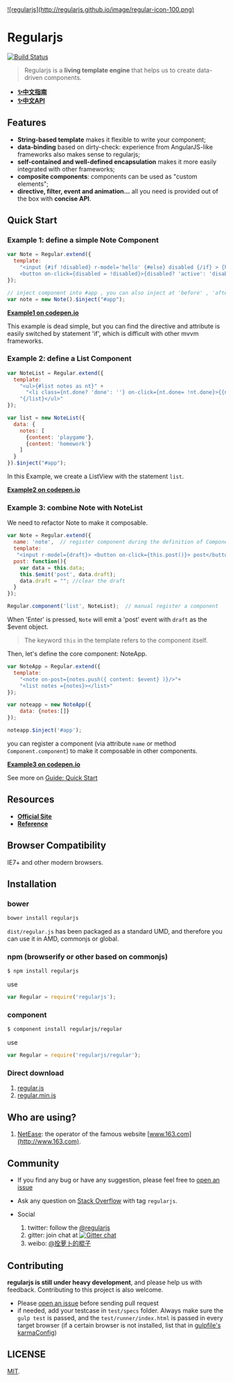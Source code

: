 <a href="http://regularjs.github.io">
  ![regularjs](http://regularjs.github.io/image/regular-icon-100.png)
</a>


# Regularjs


[![Build Status](http://img.shields.io/travis/regularjs/regular/master.svg?style=flat-square)](http://travis-ci.org/regularjs/regular)

> Regularjs is a __living template engine__ that helps us to create data-driven components.


* __[✨中文指南 ](http://regularjs.github.io/guide/zh/index.html)__
* __[✨中文API ](http://regularjs.github.io/reference/?api-zh)__


## Features

- __String-based template__ makes it flexible to write your component;
- __data-binding__ based on dirty-check: experience from AngularJS-like frameworks also makes sense to regularjs;
- __self-contained and well-defined encapsulation__ makes it more easily integrated with other frameworks;
- __composite components__: components can be used as "custom elements";
- __directive, filter, event and animation...__  all you need is provided out of the box with __concise API__.



## Quick Start

### Example 1: __define a simple Note Component__

```javascript
var Note = Regular.extend({
  template:
    "<input {#if !disabled} r-model='hello' {#else} disabled {/if} > {hello} \
    <button on-click={disabled = !disabled}>{disabled? 'active': 'disable'} it</button>"
});

// inject component into #app , you can also inject at 'before' , 'after', 'top'.
var note = new Note().$inject("#app");

```

__[Example1 on codepen.io](http://codepen.io/leeluolee/pen/JqAaH)__

This example is dead simple, but you can find the directive and attribute is easily switched by statement 'if', which is difficult with other mvvm frameworks.


### Example 2: __define a List Component__

```javascript
var NoteList = Regular.extend({
  template:
    "<ul>{#list notes as nt}" +
      "<li class={nt.done? 'done': ''} on-click={nt.done= !nt.done}>{{nt.content}}</li>" +
    "{/list}</ul>"
});

var list = new NoteList({
  data: {
    notes: [
      {content: 'playgame'},
      {content: 'homework'}
    ]
  }
}).$inject("#app");

```

In this Example, we create a ListView with the statement `list`.

__[Example2 on codepen.io](http://codepen.io/leeluolee/pen/mAKlL)__


### Example 3: combine Note with NoteList

We need to refactor Note to make it composable.

```javascript
var Note = Regular.extend({
  name: 'note',  // register component during the definition of Component
  template:
   "<input r-model={draft}> <button on-click={this.post()}> post</button>",
  post: function(){
    var data = this.data;
    this.$emit('post', data.draft);
    data.draft = ""; //clear the draft
  }
});

Regular.component('list', NoteList);  // manual register a component

```

When 'Enter' is pressed, `Note` will emit a 'post' event with `draft` as the $event object.

> The keyword `this` in the template refers to the component itself.

Then, let's define the core component: NoteApp.

```javascript
var NoteApp = Regular.extend({
  template:
    "<note on-post={notes.push({ content: $event} )}/>"+
    "<list notes ={notes}></list>"
});

var noteapp = new NoteApp({
    data: {notes:[]}
});

noteapp.$inject('#app');

```

you can register a component (via attribute `name` or method `Component.component`) to make it composable in other components.

__[Example3 on codepen.io](http://codepen.io/leeluolee/pen/bqkLp)__


See more on [Guide: Quick Start](http://regularjs.github.io/guide/en/getting-start/README.html)

## Resources

* __[Official Site ](http://regularjs.github.io)__
* __[Reference ](http://regularjs.github.io/reference)__


## Browser Compatibility

IE7+ and other modern browsers.


## Installation

### bower

```javascript
bower install regularjs
```

`dist/regular.js` has been packaged as a standard UMD, and therefore you can use it in AMD, commonjs or global.

### npm (browserify or other based on commonjs)

```bash
$ npm install regularjs
```

use

```js
var Regular = require('regularjs');
```


### component

```bash
$ component install regularjs/regular
```
use

```js
var Regular = require('regularjs/regular');
```



### Direct download

1. [regular.js](https://rawgit.com/regularjs/regular/master/dist/regular.js)
2. [regular.min.js](https://rawgit.com/regularjs/regular/master/dist/regular.min.js)


## Who are using?

1. [NetEase](https://github.com/NetEase): the operator of the famous website [www.163.com](http://www.163.com).



## Community

* If you find any bug or have any suggestion, please feel free to [open an issue](https://github.com/regularjs/regular/issues)

* Ask any question on [Stack Overflow](http://stackoverflow.com/questions/tagged/regularjs) with tag `regularjs`.

* Social
  1. twitter: follow the [@regularjs](https://twitter.com/regularjs)
  1. gitter: join chat at [![Gitter chat](https://badges.gitter.im/regularjs/regular.png)](https://gitter.im/regularjs/regular)
  1. weibo: [@拴萝卜的棍子](http://weibo.com/luobolee)

## Contributing

__regularjs is still under heavy development__, and please help us with feedback. Contributing to this project is also welcome.

* Please [open an issue](https://github.com/regularjs/regular/issues) before sending pull request
* if needed, add your testcase in `test/specs` folder. Always make sure the `gulp test` is passed, and the `test/runner/index.html` is passed in every target browser (if a certain browser is not installed, list that in [gulpfile's karmaConfig](https://github.com/regularjs/regular/blob/master/gulpfile.js#L30))



## LICENSE

[MIT](https://github.com/regularjs/regular/blob/master/LICENSE).
